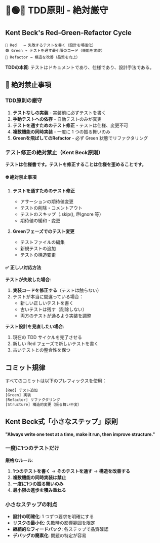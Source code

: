 # 🔴🟢🔵 TDD原則 - 絶対厳守

## Kent Beck's Red-Green-Refactor Cycle

```
🔴 Red   → 失敗するテストを書く（設計を明確化）
🟢 Green → テストを通す最小限のコード（機能を実装）
🔵 Refactor → 構造を改善（品質を向上）
```

**TDDの本質**: テストはドキュメントであり、仕様であり、設計手法である。

## 🚫 絶対禁止事項

### TDD原則の厳守

1. **テストなしの実装** - 実装前に必ずテストを書く
2. **手動テストへの依存** - 自動テストのみが真実
3. **テストを通すためのテスト修正** - テストは仕様、変更不可
4. **複数機能の同時実装** - 一度に 1 つの振る舞いのみ
5. **Greenを飛ばしてのRefactor** - 必ず Green 状態でリファクタリング

### テスト修正の絶対禁止（Kent Beck原則）

**テストは仕様書です。テストを修正することは仕様を歪めることです。**

#### ⛔ 絶対禁止事項

1. **テストを通すためのテスト修正**
   - アサーションの期待値変更
   - テストの削除・コメントアウト
   - テストのスキップ（.skip(), @Ignore 等）
   - 期待値の緩和・変更

2. **Greenフェーズでのテスト変更**
   - テストファイルの編集
   - 新規テストの追加
   - テストの構造変更

#### ✅ 正しい対応方法

**テストが失敗した場合**:
1. **実装コードを修正する**（テストは触らない）
2. テストが本当に間違っている場合：
   - 新しい正しいテストを書く
   - 古いテストは残す（削除しない）
   - 両方のテストが通るよう実装を調整

**テスト設計を見直したい場合**:
1. 現在の TDD サイクルを完了させる
2. 新しい Red フェーズで新しいテストを書く
3. 古いテストとの整合性を保つ

## コミット規律

すべてのコミットは以下のプレフィックスを使用：

```bash
[Red] テスト追加
[Green] 実装
[Refactor] リファクタリング
[Structure] 構造的変更（振る舞い不変）
```

## Kent Beck式「小さなステップ」原則

**"Always write one test at a time, make it run, then improve structure."**

### 一度に1つのテストだけ

**厳格なルール**:
1. **1つのテストを書く** → **そのテストを通す** → **構造を改善する**
2. **複数機能の同時実装は禁止**
3. **一度に1つの振る舞いのみ**
4. **最小限の進歩を積み重ねる**

### 小さなステップの利点

- **設計の明確化**: 1 つずつ要求を明確にする
- **リスクの最小化**: 失敗時の影響範囲を限定
- **継続的なフィードバック**: 各ステップで品質確認
- **デバッグの簡素化**: 問題の特定が容易